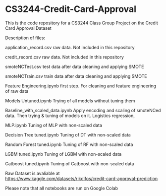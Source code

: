 # CS3244-Credit-Card-Approval
This is the code repository for a CS3244 Class Group Project on the Credit Card Approval Dataset

Description of files:

application_record.csv raw data. Not included in this repository

credit_record.csv raw data. Not included in this repository

smoteNCTest.csv test data after data cleaning and applying SMOTE 

smoteNCTrain.csv train data after data cleaning and applying SMOTE 

Feature Engineering.ipynb first step. For cleaning and feature engineering of raw data

Models Untuned.ipynb Trying of all models without tuning them

Baseline_with_scaled_data.ipynb Apply encoding and scaling of smoteNCed data. Then trying & tuning of models on it. Logistics regression, 

MLP.ipynb Tuning of MLP with non-scaled data

Decision Tree tuned.ipynb Tuning of DT with non-scaled data

Random Forest tuned.ipynb Tuning of RF with non-scaled data

LGBM tuned.ipynb Tuning of LGBM with non-scaled data

Catboost tuned.ipynb Tuning of Catboost with non-scaled data

Raw Dataset is avaliable at https://www.kaggle.com/datasets/rikdifos/credit-card-approval-prediction 

Please note that all notebooks are run on Google Colab
